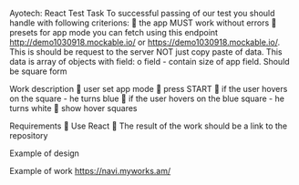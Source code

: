 Ayotech: React Test Task
To successful passing of our test you should handle with following criterions:
 the app MUST work without errors
 presets for app mode you can fetch using this
endpoint http://demo1030918.mockable.io/ or https://demo1030918.mockable.io/. This
is should be request to the server NOT just copy paste of data.
This data is array of objects with field:
o field - contain size of app field. Should be square form

Work description
 user set app mode
 press START
 if the user hovers on the square - he turns blue
 if the user hovers on the blue square - he turns white
 show hover squares

Requirements
 Use React
 The result of the work should be a link to the repository

Example of design

Example of work https://navi.myworks.am/
